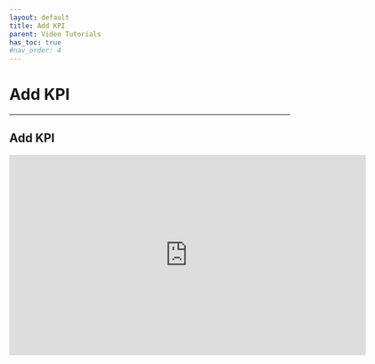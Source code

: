 ```yaml
---
layout: default
title: Add KPI
parent: Video Tutorials
has_toc: true
#nav_order: 4
---
```


# Add KPI

---

## Add KPI

<iframe src="https://player.vimeo.com/video/453851719" width="640" height="360" frameborder="0" allow="autoplay; fullscreen" allowfullscreen></iframe>

